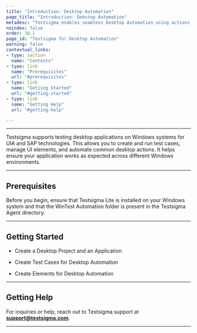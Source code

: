 ```yaml
---
title: "Introduction: Desktop Automation"
page_title: "Introduction: Dekstop Automation"
metadesc: "Testsigma enables seamless Desktop Automation using actions for Windows apps | Learn how to create and run tests effortlessly for sap applications."
noindex: false
order: 30.1
page_id: "Testsigma for Desktop Automation"
warning: false
contextual_links:
- type: section
  name: "Contents"
- type: link
  name: "Prerequisites"
  url: "#prerequisites"
- type: link
  name: "Getiing Started"
  url: "#getting-started"
- type: link
  name: "Getting Help"
  url: "#getting-help"

---
```


---

Testsigma supports testing desktop applications on Windows systems for UIA and SAP technologies. This allows you to create and run test cases, manage UI elements, and automate common desktop actions. It helps ensure your application works as expected across different Windows environments.

---

## **Prerequisites**

Before you begin, ensure that Testsigma Lite is installed on your Windows system and that the WinTest Automation folder is present in the Testsigma Agent directory. 

---

## **Getting Started**

- Create a Desktop Project and an Application
  
- Create Test Cases for Desktop Automation

- Create Elements for Desktop Automation

---

## **Getting Help**

For inquiries or help, reach out to Testsigma support at **support@testsigma.com**.

---





